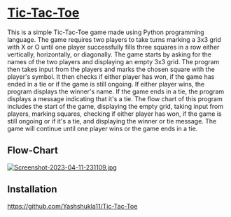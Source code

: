 
<b><u><h1>Tic-Tac-Toe</h1></u></b>

This is a simple Tic-Tac-Toe game made using Python programming language. The game requires two players to take turns marking a 3x3 grid with X or O until one player successfully fills three squares in a row either vertically, horizontally, or diagonally. The game starts by asking for the names of the two players and displaying an empty 3x3 grid. The program then takes input from the players and marks the chosen square with the player's symbol. It then checks if either player has won, if the game has ended in a tie or if the game is still ongoing. If either player wins, the program displays the winner's name. If the game ends in a tie, the program displays a message indicating that it's a tie. The flow chart of this program includes the start of the game, displaying the empty grid, taking input from players, marking squares, checking if either player has won, if the game is still ongoing or if it's a tie, and displaying the winner or tie message. The game will continue until one player wins or the game ends in a tie.

## Flow-Chart

[![Screenshot-2023-04-11-231109.jpg](https://i.postimg.cc/G2qMtcWX/Screenshot-2023-04-11-231109.jpg)](https://postimg.cc/BLP5wGQF)
## Installation

https://github.com/Yashshukla11/Tic-Tac-Toe
    

